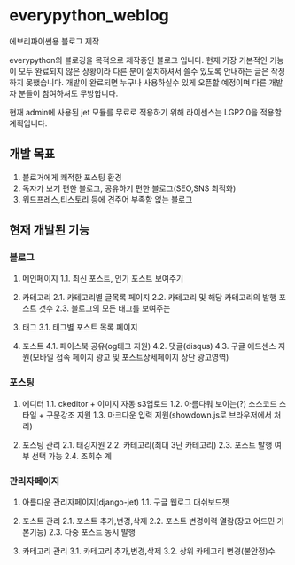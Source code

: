 # everypython_weblog
에브리파이썬용 블로그 제작

everypython의 블로깅을 목적으로 제작중인 블로그 입니다.
현재 가장 기본적인 기능이 모두 완료되지 않은 상황이라 다른 분이 설치하셔서 쓸수 있도록 안내하는 글은 작정하지 못했습니다.
개발이 완료되면 누구나 사용하실수 있게 오픈할 예정이며 다른 개발자 분들이 참여하셔도 무방합니다.

현재 admin에 사용된 jet 모듈를 무료로 적용하기 위해 라이센스는 LGP2.0을 적용할 계획입니다.

## 개발 목표
1. 블로거에게 쾌적한 포스팅 환경
2. 독자가 보기 편한 블로그, 공유하기 편한 블로그(SEO,SNS 최적화)
3. 워드프레스,티스토리 등에 견주어 부족함 없는 블로그

## 현재 개발된 기능
### 블로그
1. 메인페이지
1.1. 최신 포스트, 인기 포스트 보여주기

2. 카테고리
2.1. 카테고리별 글목록 페이지
2.2. 카테고리 및 해당 카테고리의 발행 포스트 갯수
2.3. 블로그의 모든 태그를 보여주는 

3. 태그
3.1. 태그별 포스트 목록 페이지

4. 포스트
4.1. 페이스북 공유(og태그 지원)
4.2. 댓글(disqus)
4.3. 구글 애드센스 지원(모바일 접속 페이지 광고 및 포스트상세페이지 상단 광고영역)

### 포스팅
1. 에디터
1.1. ckeditor + 이미지 자동 s3업로드
1.2. 아름다워 보이는(?) 소스코드 스타일 + 구문강조 지원
1.3. 마크다운 입력 지원(showdown.js로 브라우저에서 처리)

2. 포스팅 관리
2.1. 태깅지원
2.2. 카테고리(최대 3단 카테고리)
2.3. 포스트 발행 여부 선택 가능
2.4. 조회수 계

### 관리자페이지
1. 아름다운 관리자페이지(django-jet)
1.1. 구글 웹로그 대쉬보드젯

2. 포스트 관리
2.1. 포스트 추가,변경,삭제
2.2. 포스트 변경이력 열람(장고 어드민 기본기능)
2.3. 다중 포스트 동시 발행

3. 카테고리 관리
3.1. 카테고리 추가,변경,삭제
3.2. 상위 카테고리 변경(불안정)수









